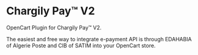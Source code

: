 # Chargily Pay™ V2

OpenCart Plugin for Chargily Pay™ V2.

The easiest and free way to integrate e-payment API is through EDAHABIA of Algerie Poste and CIB of SATIM into your OpenCart store.
